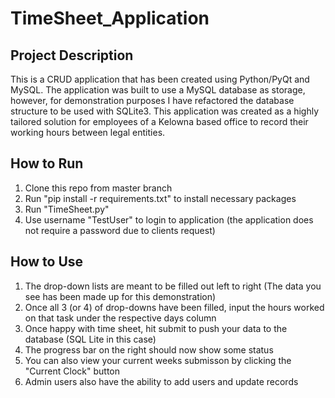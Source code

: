 # TimeSheet_Application
<h2>Project Description</h2>
<p>This is a CRUD application that has been created using Python/PyQt and MySQL. The application was built to use a MySQL database as storage, however, for demonstration purposes I have refactored the database structure to be used with SQLite3. This application was created as a highly tailored solution for employees of a Kelowna based office to record their working hours between legal entities.</p>
<h2>How to Run</h2>
<ol>
<li>Clone this repo from master branch</li>
<li>Run "pip install -r requirements.txt" to install necessary packages</li>
<li>Run "TimeSheet.py"</li>
<li>Use username "TestUser" to login to application (the application does not require a password due to clients request)</li>
</ol>

<h2>How to Use</h2>
<ol>
  <li>The drop-down lists are meant to be filled out left to right (The data you see has been made up for this demonstration)</li>
  <li>Once all 3 (or 4) of drop-downs have been filled, input the hours worked on that task under the respective days column</li>
  <li>Once happy with time sheet, hit submit to push your data to the database (SQL Lite in this case)</li>
  <li>The progress bar on the right should now show some status</li>
  <li>You can also view your current weeks submisson by clicking the "Current Clock" button</li>
  <li>Admin users also have the ability to add users and update records</li>
</ol>
